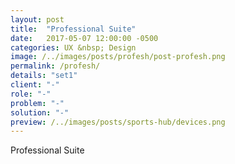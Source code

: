 ```yaml
---
layout: post
title:  "Professional Suite"
date:   2017-05-07 12:00:00 -0500
categories: UX &nbsp; Design
image: /../images/posts/profesh/post-profesh.png
permalink: /profesh/
details: "set1"
client: "-"
role: "-"
problem: "-"
solution: "-"
preview: /../images/posts/sports-hub/devices.png
---
```

Professional Suite
